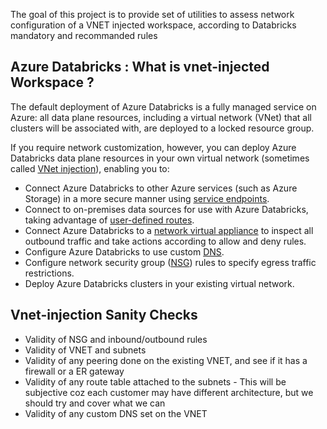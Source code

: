 The goal of this project is to provide set of utilities to assess network configuration of a VNET injected workspace, according to Databricks mandatory and recommanded rules

## Azure Databricks : What is vnet-injected Workspace ?

The default deployment of Azure Databricks is a fully managed service on Azure: all data plane resources, including a virtual network (VNet) that all clusters will be associated with, are deployed to a locked resource group. 

If you require network customization, however, you can deploy Azure Databricks data plane resources in your own virtual network (sometimes called [VNet injection](https://docs.azuredatabricks.net/administration-guide/cloud-configurations/azure/vnet-inject.html)), enabling you to:

- Connect Azure Databricks to other Azure services (such as Azure Storage) in a more secure manner using [service endpoints](https://docs.microsoft.com/en-us/azure/virtual-network/virtual-network-service-endpoints-overview).
- Connect to on-premises data sources for use with Azure Databricks, taking advantage of [user-defined routes](https://docs.azuredatabricks.net/administration-guide/cloud-configurations/azure/udr.html#udr).
- Connect Azure Databricks to a [network virtual appliance](https://docs.azuredatabricks.net/administration-guide/cloud-configurations/azure/on-prem-network.html#route-via-firewall) to inspect all outbound traffic and take actions according to allow and deny rules.
- Configure Azure Databricks to use custom [DNS](https://docs.azuredatabricks.net/administration-guide/cloud-configurations/azure/on-prem-network.html#vnet-custom-dns).
- Configure network security group ([NSG](https://docs.microsoft.com/en-us/azure/virtual-network/manage-network-security-group)) rules to specify egress traffic restrictions.
- Deploy Azure Databricks clusters in your existing virtual network.


## Vnet-injection Sanity Checks

- Validity of NSG and inbound/outbound rules
- Validity of VNET and subnets
- Validity of any peering done on the existing VNET, and see if it has a firewall or a ER gateway
- Validity of any route table attached to the subnets - This will be subjective coz each customer may have different architecture, but we should try and cover what we can
- Validity of any custom DNS set on the VNET

